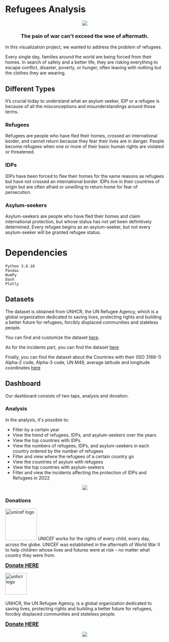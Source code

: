 # Refugees Analysis
<div align="center">
    <img src="https://github.com/Heba-Atef99/Refugee_Analysis/blob/main/assets/people.png">  
</div>  

<h3 align="center">
The pain of war can't exceed the woe of aftermath.
</h3>

In this visualization project, we wanted to address the problem of refugees.

Every single day, families around the world are being forced from their homes. 
In search of safety and a better life, they are risking everything to escape conflict, 
disaster, poverty, or hunger, often leaving with nothing but the clothes they are wearing.

## Different Types

It’s crucial today to understand what an asylum seeker, IDP or a refugee is because of all the misconceptions and misunderstandings around those terms.

### Refugees
Refugees are people who have fled their homes, crossed an international border, and cannot return because they fear their lives are in danger. People become refugees when one or more of their basic human rights are violated or threatened.

### IDPs
IDPs have been forced to flee their homes for the same reasons as refugees but have not crossed an international border. IDPs live in their countries of origin but are often afraid or unwilling to return home for fear of persecution.

### Asylum-seekers
Asylum-seekers are people who have fled their homes and claim international protection, but whose status has not yet been definitively determined. Every refugee begins as an asylum-seeker, but not every asylum-seeker will be granted refugee status.

# Dependencies
    Python 3.8.10
    Pandas
    NumPy
    Dash
    Plotly

## Datasets
The dataset is obtained from UNHCR, the UN Refugee Agency, which is a global organization dedicated to saving lives, protecting rights and building a better future for refugees, forcibly displaced communities and stateless people.

You can find and customize the dataset <a href="https://www.unhcr.org/refugee-statistics/download/?url=Gwv5XZ">here</a>.

As for the incidents part, you can find the dataset <a href="https://data.humdata.org/dataset/sind-protection-in-danger-monthly-news-briefs-dataset">here</a>

Finally, you can find the dataset about the Countries with their (ISO 3166-1) Alpha-2 code, Alpha-3 code, UN M49, average latitude and longitude coordinates <a href="https://gist.github.com/tadast/8827699">here</a>

## Dashboard
Our dashboard consists of two taps, analysis and donation.
### Analysis
In the analysis, it's possible to:
- Filter by a certain year
- View the trend of refugees, IDPs, and asylum-seekers over the years
- View the top countries with IDPs
- View the numbers of refugees, IDPs, and asylum-seekers in each country ordered by the number of refugees
- Filter and view where the refugees of a certain country go
- View the countries of asylum with refugees  
- View the top countries with asylum-seekers
- Filter and view the incidents affecting the protection of IDPs and Refugees in 2022

<div align="center">
    <img src="https://github.com/Heba-Atef99/Refugee_Analysis/blob/main/assets/analysis.png">  
</div>  

### Donations
<img alt="unicef logo" src="https://th.bing.com/th/id/OIP.byDeKXkU-ruBpsbNCQXxpgHaEK?pid=ImgDet&amp;rs=1" width="100" style="margin-bottom: 5px;">
UNICEF works for the rights of every child, every day, across the globe.
UNICEF was established in the aftermath of World War II to help children whose
lives and futures were at risk – no matter what country they were from.

<a href="https://help.unicef.org/?country=EG&amp;gclsrc=aw.ds&amp;msclkid=3cd8317e04441b2395735557bfd8d36a&amp;utm_source=bing&amp;utm_medium=cpc&amp;utm_campaign=DLV_EG_Search_Brand_Generic_EN&amp;utm_term=unicef&amp;utm_content=Brand_Exact" style="font-size: larger; font-weight: bold;">Donate HERE </a>

<img alt="unhcr logo" src="https://th.bing.com/th/id/R.f47476cd2c53ddafff9f56b738fd6b93?rik=otNP6cPlRdJ%2bRA&amp;pid=ImgRaw&amp;r=0" width="68" style="margin-bottom: 5px;">

UNHCR, the UN Refugee Agency, is a global organization dedicated to saving lives, 
protecting rights and building a better future for refugees, forcibly displaced communities and stateless people.

<a href="https://help.unicef.org/?country=EG&amp;gclsrc=aw.ds&amp;msclkid=3cd8317e04441b2395735557bfd8d36a&amp;utm_source=bing&amp;utm_medium=cpc&amp;utm_campaign=DLV_EG_Search_Brand_Generic_EN&amp;utm_term=unicef&amp;utm_content=Brand_Exact" style="font-size: larger; font-weight: bold;">Donate HERE </a>

<div align="center">
    <img src="https://github.com/Heba-Atef99/Refugee_Analysis/blob/main/assets/donation.png">  
</div>  

